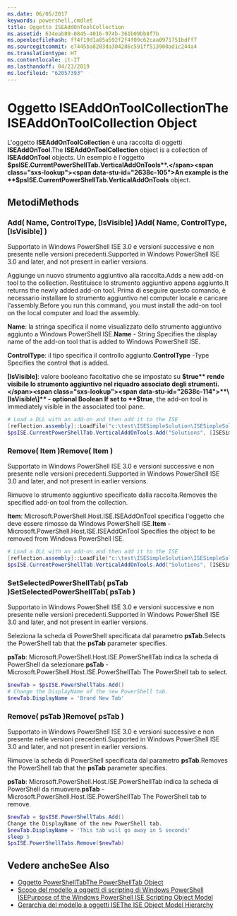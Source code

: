 ```yaml
---
ms.date: 06/05/2017
keywords: powershell,cmdlet
title: Oggetto ISEAddOnToolCollection
ms.assetid: 634eab89-0845-4016-974b-361b09bb8f7b
ms.openlocfilehash: ff4f19d1a85a592f2f4f09c62caa0971751bdff7
ms.sourcegitcommit: e7445ba8203da304286c591ff513900ad1c244a4
ms.translationtype: HT
ms.contentlocale: it-IT
ms.lasthandoff: 04/23/2019
ms.locfileid: "62057393"
---
```

# <a name="the-iseaddontoolcollection-object"></a><span data-ttu-id="2638c-103">Oggetto ISEAddOnToolCollection</span><span class="sxs-lookup"><span data-stu-id="2638c-103">The ISEAddOnToolCollection Object</span></span>

<span data-ttu-id="2638c-104">L'oggetto **ISEAddOnToolCollection** è una raccolta di oggetti **ISEAddOnTool**.</span><span class="sxs-lookup"><span data-stu-id="2638c-104">The **ISEAddOnToolCollection** object is a collection of **ISEAddOnTool** objects.</span></span> <span data-ttu-id="2638c-105">Un esempio è l'oggetto **$psISE.CurrentPowerShellTab.VerticalAddOnTools**.</span><span class="sxs-lookup"><span data-stu-id="2638c-105">An example is the **$psISE.CurrentPowerShellTab.VerticalAddOnTools** object.</span></span>

## <a name="methods"></a><span data-ttu-id="2638c-106">Metodi</span><span class="sxs-lookup"><span data-stu-id="2638c-106">Methods</span></span>

### <a name="add-name-controltype-isvisible-"></a><span data-ttu-id="2638c-107">Add\( Name, ControlType, \[IsVisible\] \)</span><span class="sxs-lookup"><span data-stu-id="2638c-107">Add\( Name, ControlType, \[IsVisible\] \)</span></span>

<span data-ttu-id="2638c-108">Supportato in Windows PowerShell ISE 3.0 e versioni successive e non presente nelle versioni precedenti.</span><span class="sxs-lookup"><span data-stu-id="2638c-108">Supported in Windows PowerShell ISE 3.0 and later, and not present in earlier versions.</span></span>

<span data-ttu-id="2638c-109">Aggiunge un nuovo strumento aggiuntivo alla raccolta.</span><span class="sxs-lookup"><span data-stu-id="2638c-109">Adds a new add-on tool to the collection.</span></span> <span data-ttu-id="2638c-110">Restituisce lo strumento aggiuntivo appena aggiunto.</span><span class="sxs-lookup"><span data-stu-id="2638c-110">It returns the newly added add-on tool.</span></span> <span data-ttu-id="2638c-111">Prima di eseguire questo comando, è necessario installare lo strumento aggiuntivo nel computer locale e caricare l'assembly.</span><span class="sxs-lookup"><span data-stu-id="2638c-111">Before you run this command, you must install the add-on tool on the local computer and load the assembly.</span></span>

<span data-ttu-id="2638c-112">**Name**: la stringa specifica il nome visualizzato dello strumento aggiuntivo aggiunto a Windows PowerShell ISE.</span><span class="sxs-lookup"><span data-stu-id="2638c-112">**Name** - String Specifies the display name of the add-on tool that is added to Windows PowerShell ISE.</span></span>

<span data-ttu-id="2638c-113">**ControlType**: il tipo specifica il controllo aggiunto.</span><span class="sxs-lookup"><span data-stu-id="2638c-113">**ControlType** -Type Specifies the control that is added.</span></span>

<span data-ttu-id="2638c-114">**\[IsVisible\]**: valore booleano facoltativo che se impostato su **$true** rende visibile lo strumento aggiuntivo nel riquadro associato degli strumenti.</span><span class="sxs-lookup"><span data-stu-id="2638c-114">**\[IsVisible\]** - optional Boolean If set to **$true**, the add-on tool is immediately visible in the associated tool pane.</span></span>

```powershell
# Load a DLL with an add-on and then add it to the ISE
[reflection.assembly]::LoadFile("c:\test\ISESimpleSolution\ISESimpleSolution.dll")
$psISE.CurrentPowerShellTab.VerticalAddOnTools.Add("Solutions", [ISESimpleSolution.Solution], $true)
```

### <a name="remove-item-"></a><span data-ttu-id="2638c-115">Remove\( Item \)</span><span class="sxs-lookup"><span data-stu-id="2638c-115">Remove\( Item \)</span></span>

<span data-ttu-id="2638c-116">Supportato in Windows PowerShell ISE 3.0 e versioni successive e non presente nelle versioni precedenti.</span><span class="sxs-lookup"><span data-stu-id="2638c-116">Supported in Windows PowerShell ISE 3.0 and later, and not present in earlier versions.</span></span>

<span data-ttu-id="2638c-117">Rimuove lo strumento aggiuntivo specificato dalla raccolta.</span><span class="sxs-lookup"><span data-stu-id="2638c-117">Removes the specified add-on tool from the collection.</span></span>

<span data-ttu-id="2638c-118">**Item**: Microsoft.PowerShell.Host.ISE.ISEAddOnTool specifica l'oggetto che deve essere rimosso da Windows PowerShell ISE.</span><span class="sxs-lookup"><span data-stu-id="2638c-118">**Item** - Microsoft.PowerShell.Host.ISE.ISEAddOnTool Specifies the object to be removed from Windows PowerShell ISE.</span></span>

```powershell
# Load a DLL with an add-on and then add it to the ISE
[reflection.assembly]::LoadFile("c:\test\ISESimpleSolution\ISESimpleSolution.dll")
$psISE.CurrentPowerShellTab.VerticalAddOnTools.Add("Solutions", [ISESimpleSolution.Solution], $true)
```

### <a name="setselectedpowershelltab-pstab-"></a><span data-ttu-id="2638c-119">SetSelectedPowerShellTab\( psTab \)</span><span class="sxs-lookup"><span data-stu-id="2638c-119">SetSelectedPowerShellTab\( psTab \)</span></span>

<span data-ttu-id="2638c-120">Supportato in Windows PowerShell ISE 3.0 e versioni successive e non presente nelle versioni precedenti.</span><span class="sxs-lookup"><span data-stu-id="2638c-120">Supported in Windows PowerShell ISE 3.0 and later, and not present in earlier versions.</span></span>

<span data-ttu-id="2638c-121">Seleziona la scheda di PowerShell specificata dal parametro **psTab**.</span><span class="sxs-lookup"><span data-stu-id="2638c-121">Selects the PowerShell tab that the **psTab** parameter specifies.</span></span>

<span data-ttu-id="2638c-122">**psTab**: Microsoft.PowerShell.Host.ISE.PowerShellTab indica la scheda di PowerShell da selezionare.</span><span class="sxs-lookup"><span data-stu-id="2638c-122">**psTab** - Microsoft.PowerShell.Host.ISE.PowerShellTab The PowerShell tab to select.</span></span>

```powershell
$newTab = $psISE.PowerShellTabs.Add()
# Change the DisplayName of the new PowerShell tab.
$newTab.DisplayName = 'Brand New Tab'
```

### <a name="remove-pstab-"></a><span data-ttu-id="2638c-123">Remove\( psTab \)</span><span class="sxs-lookup"><span data-stu-id="2638c-123">Remove\( psTab \)</span></span>

<span data-ttu-id="2638c-124">Supportato in Windows PowerShell ISE 3.0 e versioni successive e non presente nelle versioni precedenti.</span><span class="sxs-lookup"><span data-stu-id="2638c-124">Supported in Windows PowerShell ISE 3.0 and later, and not present in earlier versions.</span></span>

<span data-ttu-id="2638c-125">Rimuove la scheda di PowerShell specificata dal parametro **psTab**.</span><span class="sxs-lookup"><span data-stu-id="2638c-125">Removes the PowerShell tab that the **psTab** parameter specifies.</span></span>

<span data-ttu-id="2638c-126">**psTab**: Microsoft.PowerShell.Host.ISE.PowerShellTab indica la scheda di PowerShell da rimuovere.</span><span class="sxs-lookup"><span data-stu-id="2638c-126">**psTab** - Microsoft.PowerShell.Host.ISE.PowerShellTab The PowerShell tab to remove.</span></span>

```powershell
$newTab = $psISE.PowerShellTabs.Add()
Change the DisplayName of the new PowerShell tab.
$newTab.DisplayName = 'This tab will go away in 5 seconds'
sleep 5
$psISE.PowerShellTabs.Remove($newTab)
```

## <a name="see-also"></a><span data-ttu-id="2638c-127">Vedere anche</span><span class="sxs-lookup"><span data-stu-id="2638c-127">See Also</span></span>

- [<span data-ttu-id="2638c-128">Oggetto PowerShellTab</span><span class="sxs-lookup"><span data-stu-id="2638c-128">The PowerShellTab Object</span></span>](The-PowerShellTab-Object.md)
- [<span data-ttu-id="2638c-129">Scopo del modello a oggetti di scripting di Windows PowerShell ISE</span><span class="sxs-lookup"><span data-stu-id="2638c-129">Purpose of the Windows PowerShell ISE Scripting Object Model</span></span>](Purpose-of-the-Windows-PowerShell-ISE-Scripting-Object-Model.md)
- [<span data-ttu-id="2638c-130">Gerarchia del modello a oggetti ISE</span><span class="sxs-lookup"><span data-stu-id="2638c-130">The ISE Object Model Hierarchy</span></span>](The-ISE-Object-Model-Hierarchy.md)
